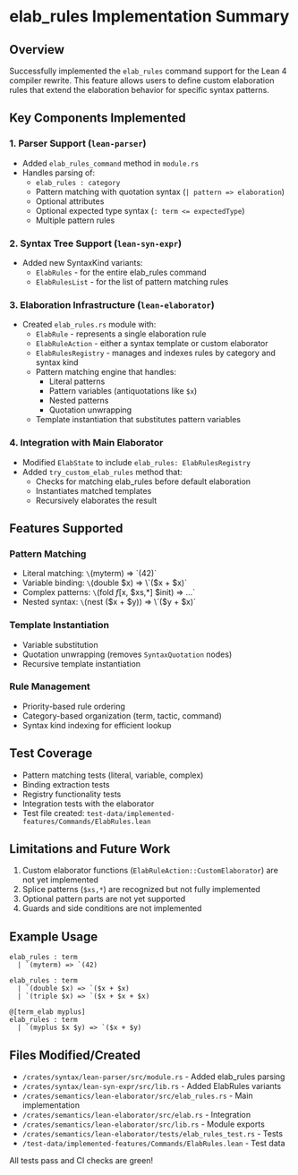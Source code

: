# elab_rules Implementation Summary

## Overview
Successfully implemented the `elab_rules` command support for the Lean 4 compiler rewrite. This feature allows users to define custom elaboration rules that extend the elaboration behavior for specific syntax patterns.

## Key Components Implemented

### 1. Parser Support (`lean-parser`)
- Added `elab_rules_command` method in `module.rs`
- Handles parsing of:
  - `elab_rules : category`
  - Pattern matching with quotation syntax (`| pattern => elaboration`)
  - Optional attributes
  - Optional expected type syntax (`: term <= expectedType`)
  - Multiple pattern rules

### 2. Syntax Tree Support (`lean-syn-expr`)
- Added new SyntaxKind variants:
  - `ElabRules` - for the entire elab_rules command
  - `ElabRulesList` - for the list of pattern matching rules

### 3. Elaboration Infrastructure (`lean-elaborator`)
- Created `elab_rules.rs` module with:
  - `ElabRule` - represents a single elaboration rule
  - `ElabRuleAction` - either a syntax template or custom elaborator
  - `ElabRulesRegistry` - manages and indexes rules by category and syntax kind
  - Pattern matching engine that handles:
    - Literal patterns
    - Pattern variables (antiquotations like `$x`)
    - Nested patterns
    - Quotation unwrapping
  - Template instantiation that substitutes pattern variables

### 4. Integration with Main Elaborator
- Modified `ElabState` to include `elab_rules: ElabRulesRegistry`
- Added `try_custom_elab_rules` method that:
  - Checks for matching elab_rules before default elaboration
  - Instantiates matched templates
  - Recursively elaborates the result

## Features Supported

### Pattern Matching
- Literal matching: `\`(myterm) => \`(42)`
- Variable binding: `\`(double $x) => \`($x + $x)`
- Complex patterns: `\`(fold $f [$x, $xs,*] $init) => ...`
- Nested syntax: `\`(nest ($x + $y)) => \`($y + $x)`

### Template Instantiation
- Variable substitution
- Quotation unwrapping (removes `SyntaxQuotation` nodes)
- Recursive template instantiation

### Rule Management
- Priority-based rule ordering
- Category-based organization (term, tactic, command)
- Syntax kind indexing for efficient lookup

## Test Coverage
- Pattern matching tests (literal, variable, complex)
- Binding extraction tests
- Registry functionality tests
- Integration tests with the elaborator
- Test file created: `test-data/implemented-features/Commands/ElabRules.lean`

## Limitations and Future Work
1. Custom elaborator functions (`ElabRuleAction::CustomElaborator`) are not yet implemented
2. Splice patterns (`$xs,*`) are recognized but not fully implemented
3. Optional pattern parts are not yet supported
4. Guards and side conditions are not implemented

## Example Usage
```lean
elab_rules : term
  | `(myterm) => `(42)

elab_rules : term
  | `(double $x) => `($x + $x)
  | `(triple $x) => `($x + $x + $x)

@[term_elab myplus]
elab_rules : term
  | `(myplus $x $y) => `($x + $y)
```

## Files Modified/Created
- `/crates/syntax/lean-parser/src/module.rs` - Added elab_rules parsing
- `/crates/syntax/lean-syn-expr/src/lib.rs` - Added ElabRules variants
- `/crates/semantics/lean-elaborator/src/elab_rules.rs` - Main implementation
- `/crates/semantics/lean-elaborator/src/elab.rs` - Integration
- `/crates/semantics/lean-elaborator/src/lib.rs` - Module exports
- `/crates/semantics/lean-elaborator/tests/elab_rules_test.rs` - Tests
- `/test-data/implemented-features/Commands/ElabRules.lean` - Test data

All tests pass and CI checks are green!